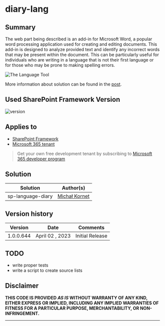 # diary-lang

## Summary

The web part being described is an add-in for Microsoft Word, a popular word processing application used for creating and editing documents. This add-in is designed to analyze provided text and identify any incorrect words that may be present within the document. This can be particularly useful for individuals who are writing in a language that is not their first language or for those who may be prone to making spelling errors.

![The Language Tool](../images/languageTool/AppPresentation.gif)

More information about solution can be found in the [post](https://github.com/mkm17/SharePoint/blob/master/docs/The_Language_Tool.md).

## Used SharePoint Framework Version

![version](https://img.shields.io/badge/version-1.11-green.svg)

## Applies to

- [SharePoint Framework](https://aka.ms/spfx)
- [Microsoft 365 tenant](https://docs.microsoft.com/en-us/sharepoint/dev/spfx/set-up-your-developer-tenant)

> Get your own free development tenant by subscribing to [Microsoft 365 developer program](http://aka.ms/o365devprogram)


## Solution

Solution|Author(s)
--------|---------
sp-language-diary | [Michał Kornet](https://www.linkedin.com/in/micha%C5%82-kornet-sharepoint-dev/) 

## Version history

Version|Date|Comments
-------|----|--------
1.0.0.644|April 02 , 2023|Initial Release

## TODO

- write proper tests
- write a script to create source lists

## Disclaimer

**THIS CODE IS PROVIDED *AS IS* WITHOUT WARRANTY OF ANY KIND, EITHER EXPRESS OR IMPLIED, INCLUDING ANY IMPLIED WARRANTIES OF FITNESS FOR A PARTICULAR PURPOSE, MERCHANTABILITY, OR NON-INFRINGEMENT.**

---
